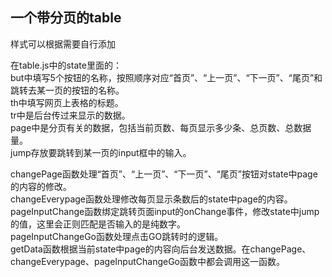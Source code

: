﻿## 一个带分页的table

样式可以根据需要自行添加<br>

在table.js中的state里面的：<br>
but中填写5个按钮的名称，按照顺序对应“首页”、“上一页”、“下一页”、“尾页”和跳转去某一页的按钮的名称。<br>
th中填写网页上表格的标题。<br>
tr中是后台传过来显示的数据。<br>
page中是分页有关的数据，包括当前页数、每页显示多少条、总页数、总数据量。<br>
jump存放要跳转到某一页的input框中的输入。<br>

changePage函数处理“首页”、“上一页”、“下一页”、“尾页”按钮对state中page的内容的修改。<br>
changeEverypage函数处理修改每页显示条数后的state中page的内容。<br>
pageInputChange函数绑定跳转页面input的onChange事件，修改state中jump的值，这里会正则匹配是否输入的是纯数字。<br>
pageInputChangeGo函数处理点击GO跳转时的逻辑。<br>
getData函数根据当前state中page的内容向后台发送数据。在changePage、changeEverypage、pageInputChangeGo函数中都会调用这一函数。

